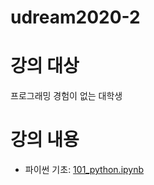 # udream2020-2

# 강의 대상
프로그래밍 경험이 없는 대학생

# 강의 내용

* 파이썬 기초: <a href="https://github.com/aidalab-garnet/udream2020-2/blob/main/101_python_practice.ipynb">101_python.ipynb</a>
